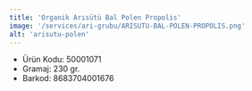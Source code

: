 ```yaml
---
title: 'Organik Arısütü Bal Polen Propolis'
image: '/services/ari-grubu/ARISUTU-BAL-POLEN-PROPOLIS.png'
alt: 'arisutu-polen'
---
```


* Ürün Kodu: 50001071 
* Gramaj: 230 gr. 
* Barkod: 8683704001676